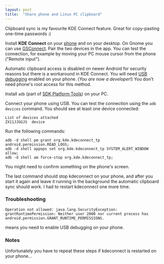 ```yaml
---
layout: post
title:  "Share phone and Linux PC clipboard"
---
```


Clipboard sync is my favourite KDE Connect feature. 
Great for copy-pasting one-time passwords :)

<!--more-->

Install **KDE Connect** on your [phone](https://play.google.com/store/apps/details?id=org.kde.kdeconnect_tp)
and on your desktop. 
On Gnome you can use [GSConnect](https://extensions.gnome.org/extension/1319/gsconnect/).
Pair the two devices in the app. You can test the connection, for example by moving your PC mouse cursor from the phone ("Remote input").

Automatic clipboard access is disabled on newer Android for security reasons but there is a workaround in KDE Connect.
You will need [USB debugging](https://developer.android.com/studio/debug/dev-options) enabled on your phone.
(_You are now a developer!_) You don't need phone's root access for this method.

Install `adb` (part of [SDK Platform Tools](https://developer.android.com/tools/releases/platform-tools)) on your PC.

Connect your phone using USB. You can test the connection using the `adb devices` command. You should see at least one device connected:
```
List of devices attached
ZX11JJGGJS	device
```

Run the following commands:
```
adb -d shell pm grant org.kde.kdeconnect_tp android.permission.READ_LOGS;
adb -d shell appops set org.kde.kdeconnect_tp SYSTEM_ALERT_WINDOW allow;
adb -d shell am force-stop org.kde.kdeconnect_tp;
```

You might need to confirm something on the phone's screen.

The last command should stop kdeconnect on your phone,
and after you start it again and leave it running in the background the 
automatic clipboard sync should work.
I had to restart kdeconnect one more time.

### Troubleshooting
```
Operation not allowed: java.lang.SecurityException: grantRuntimePermission: Neither user 2000 nor current process has android.permission.GRANT_RUNTIME_PERMISSIONS.
```
means you need to enable USB debugging on your phone.

### Notes

Unfortunately you have to repeat these steps if kdeconnect is restarted on your phone...

